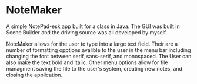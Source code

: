 # NoteMaker
A simple NotePad-esk app built for a class in Java. The GUI was built in Scene Builder and the driving source was all developed by myself.

NoteMaker allows for the user to type into a large text field. Their are a number of formatting opptions avalible to the user in the menu bar including changing the font between serif, sans-serif, and monospaced. The User can also make the text bold and italic.
Other menu options allow for file managment saving the file to the user's system, creating new notes, and closing the application. 
